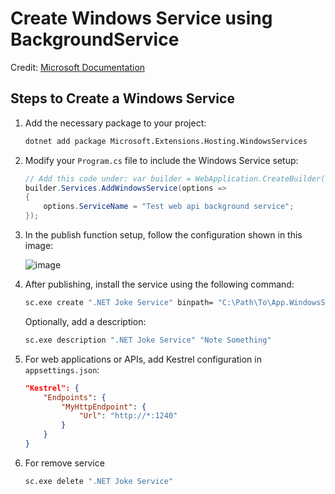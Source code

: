 # Create Windows Service using BackgroundService

Credit: [Microsoft Documentation](https://learn.microsoft.com/en-us/dotnet/core/extensions/windows-service)

## Steps to Create a Windows Service

1. Add the necessary package to your project:
    ```sh
    dotnet add package Microsoft.Extensions.Hosting.WindowsServices
    ```

2. Modify your `Program.cs` file to include the Windows Service setup:

    ```csharp
    // Add this code under: var builder = WebApplication.CreateBuilder(args);
    builder.Services.AddWindowsService(options =>
    {
        options.ServiceName = "Test web api background service";
    });
    ```

3. In the publish function setup, follow the configuration shown in this image:
    
    ![image](https://github.com/JirawatChayayan/test_api_service_as_background/assets/51415869/9a6d4021-8ebd-4aa9-bd40-c053830a250b)

4. After publishing, install the service using the following command:
    ```sh
    sc.exe create ".NET Joke Service" binpath= "C:\Path\To\App.WindowsService.exe"
    ```
    Optionally, add a description:
    ```sh
    sc.exe description ".NET Joke Service" "Note Something"
    ```

5. For web applications or APIs, add Kestrel configuration in `appsettings.json`:

    ```json
    "Kestrel": {
        "Endpoints": {
            "MyHttpEndpoint": {
                "Url": "http://*:1240"
            }
        }
    }
    ```

6. For remove service
    ```sh
    sc.exe delete ".NET Joke Service" 
    ```
